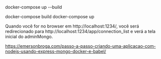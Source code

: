 docker-compose up --build


docker-compose build
docker-compose up

Quando você for no browser em http://localhost:1234/, você será redirecionado para http://localhost:1234/app/connection_list e verá a tela inicial do adminMongo.

https://emersonbroga.com/passo-a-passo-criando-uma-aplicacao-com-nodejs-usando-express-mongo-docker-e-babel/